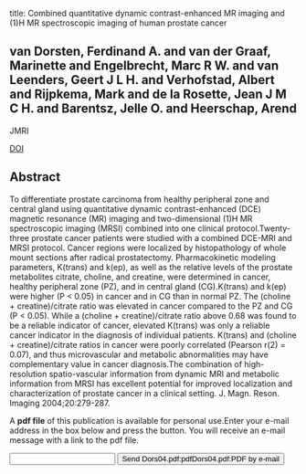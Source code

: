 title: Combined quantitative dynamic contrast-enhanced MR imaging and (1)H MR spectroscopic imaging of human prostate cancer

## van Dorsten, Ferdinand A. and van der Graaf, Marinette and Engelbrecht, Marc R W. and van Leenders, Geert J L H. and Verhofstad, Albert and Rijpkema, Mark and de la Rosette, Jean J M C H. and Barentsz, Jelle O. and Heerschap, Arend
JMRI

<a href="https://doi.org/10.1002/jmri.20113">DOI</a>

## Abstract
To differentiate prostate carcinoma from healthy peripheral zone and central gland using quantitative dynamic contrast-enhanced (DCE) magnetic resonance (MR) imaging and two-dimensional (1)H MR spectroscopic imaging (MRSI) combined into one clinical protocol.Twenty-three prostate cancer patients were studied with a combined DCE-MRI and MRSI protocol. Cancer regions were localized by histopathology of whole mount sections after radical prostatectomy. Pharmacokinetic modeling parameters, K(trans) and k(ep), as well as the relative levels of the prostate metabolites citrate, choline, and creatine, were determined in cancer, healthy peripheral zone (PZ), and in central gland (CG).K(trans) and k(ep) were higher (P < 0.05) in cancer and in CG than in normal PZ. The (choline + creatine)/citrate ratio was elevated in cancer compared to the PZ and CG (P < 0.05). While a (choline + creatine)/citrate ratio above 0.68 was found to be a reliable indicator of cancer, elevated K(trans) was only a reliable cancer indicator in the diagnosis of individual patients. K(trans) and (choline + creatine)/citrate ratios in cancer were poorly correlated (Pearson r(2) = 0.07), and thus microvascular and metabolic abnormalities may have complementary value in cancer diagnosis.The combination of high-resolution spatio-vascular information from dynamic MRI and metabolic information from MRSI has excellent potential for improved localization and characterization of prostate cancer in a clinical setting. J. Magn. Reson. Imaging 2004;20:279-287.

A <b>pdf file</b> of this publication is available for personal use.Enter your e-mail address in the box below and press the button. You will receive an e-mail message with a link to the pdf file.
<form action="sender.php">  <input type="text" name="email">  <input type="submit" value="Send Dors04.pdf:pdfDors04.pdf:PDF by e-mail"></form>